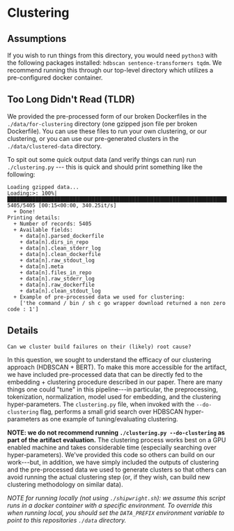 # Clustering

## Assumptions

If you wish to run things from this directory, you would need `python3` with the following packages installed: `hdbscan sentence-transformers tqdm`. We recommend running this through our top-level directory which utilizes a pre-configured docker container.

## Too Long Didn't Read (TLDR)

We provided the pre-processed form of our broken Dockerfiles in the `./data/for-clustering` directory (one gzipped json file per broken Dockerfile). You can use these files to run your own clustering, or our clustering, or you can use our pre-generated clusters in the `./data/clustered-data` directory.

To spit out some quick output data (and verify things can run) run `./clustering.py` --- this is quick and should print something like the following:

```
Loading gzipped data...
Loading:>: 100%|██████████████████████████████████████████████████████████████████████████████████████████████████████████████████████████████████████████████████████████████| 5405/5405 [00:15<00:00, 340.25it/s]
  + Done!
Printing details:
  + Number of records: 5405
  + Available fields:
    + data[n].parsed_dockerfile
    + data[n].dirs_in_repo
    + data[n].clean_stderr_log
    + data[n].clean_dockerfile
    + data[n].raw_stdout_log
    + data[n].meta
    + data[n].files_in_repo
    + data[n].raw_stderr_log
    + data[n].raw_dockerfile
    + data[n].clean_stdout_log
  + Example of pre-processed data we used for clustering:
    ['the command / bin / sh c go wrapper download returned a non zero code : 1']
```

## Details

```
Can we cluster build failures on their (likely) root cause?
```

In this question, we sought to understand the efficacy of our clustering approach (HDBSCAN + BERT). To make this more accessible for the artifact, we have included pre-processed data that can be directly fed to the embedding + clustering procedure described in our paper. There are many things one could "tune" in this pipeline---in particular, the preprocessing, tokenization, normalization, model used for embedding, and the clustering hyper-parameters. The `clustering.py` file, when invoked with the `--do-clustering` flag, performs a small grid search over HDBSCAN hyper-parameters as one example of tuning/evaluating clustering.

**NOTE: we do not recommend running `./clustering.py --do-clustering` as part of the artifact evaluation.** The clustering process works best on a GPU enabled machine and takes considerable time (especially searching over hyper-parameters). We've provided this code so others can build on our work---but, in addition, we have simply included the outputs of clustering and the pre-processed data we used to generate clusters so that others can avoid running the actual clustering step (or, if they wish, can build new clustering methodology on similar data).

_NOTE for running locally (not using `./shipwright.sh`): we assume this script runs in a docker container with a specific environment. To override this when running local, you should set the `DATA_PREFIX` environment variable to point to this repositories `./data` directory._
